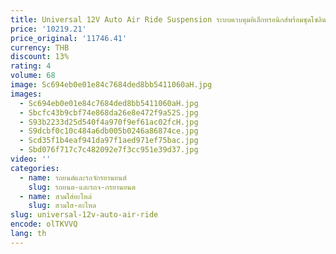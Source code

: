 ```yaml
---
title: Universal 12V Auto Air Ride Suspension ระบบควบคุมอิเล็กทรอนิกส์พร้อมชุดโซลินอยด์วาล์ว W/เซ็นเซอร์ความสูง Bluetooth/รีโมท/APP
price: '10219.21'
price_original: '11746.41'
currency: THB
discount: 13%
rating: 4
volume: 68
image: Sc694eb0e01e84c7684ded8bb5411060aH.jpg
images:
  - Sc694eb0e01e84c7684ded8bb5411060aH.jpg
  - Sbcfc43b9cbf74e868da26e8e472f9a52S.jpg
  - S93b2233d25d540f4a970f9ef61ac02fcH.jpg
  - S9dcbf0c10c484a6db005b0246a86874ce.jpg
  - Scd35f1b4eaf941da97f1aed971ef75bac.jpg
  - Sbd076f717c7c482092e7f3cc951e39d37.jpg
video: ''
categories:
  - name: รถยนต์และรถจักรยานยนต์
    slug: รถยนต-และรถจ-กรยานยนต
  - name: สวมใส่อะไหล่
    slug: สวมใส-อะไหล
slug: universal-12v-auto-air-ride
encode: olTKVVQ
lang: th
---
```

  